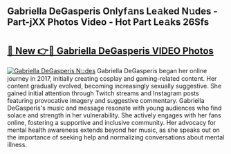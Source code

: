 ## Gabriella DeGasperis Onlyf𝚊ns Le𝚊ked N𝚞des - Part-jXX Photos Video - Hot Part Le𝚊ks 26Sfs

# <h2><a href="http://ab94374.deff.icu/?id=Gabriella+DeGasperis">🔗 New 👉🔴 Gabriella DeGasperis VIDEO Photos</a></h2>

[![Gabriella DeGasperis N𝚞des](https://i.imgur.com/rIISA9y.gif)](http://ab94374.deff.icu/?id=Gabriella+DeGasperis)
Gabriella DeGasperis began her online journey in 2017, initially creating cosplay and gaming-related content. Her content gradually evolved, becoming increasingly sexually suggestive. She gained initial attention through Twitch streams and Instagram posts featuring provocative imagery and suggestive commentary. Gabriella DeGasperis's music and message resonate with young audiences who find solace and strength in her vulnerability. She actively engages with her fans online, fostering a supportive and inclusive community. Her advocacy for mental health awareness extends beyond her music, as she speaks out on the importance of seeking help and normalizing conversations about mental illness.
